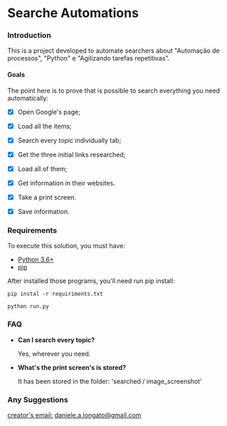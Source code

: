 # Searche Automations 

### Introduction 
This is a project developed to automate searchers about "Automação de processos", "Python" e "Agilizando tarefas repetitivas".

#### Goals 

The point here is to prove that is possible to search everything you need automatically: 

- [x] Open Google's page;
- [x] Load all the items; 
- [x] Search every topic individually tab;
- [x] Get the three initial links researched;
- [x] Load all of them;
- [x] Get information in their websites.
- [x] Take a print screen.
- [x] Save information.


### Requirements

To execute this solution, you must have: 
* [Python 3.6+](https://www.python.org/)
* [pip](https://pypi.org/)

After installed those programs, you'll need run pip install:

```pip instal -r requiriments.txt```

```python run.py```

### FAQ

- **Can I search every topic?**
  
  Yes, wherever you need.
  

- **What's the print screen's is stored?** 
  
  It has been stored in the folder: 'searched / image_screenshot'


### Any Suggestions
[creator's email:](daniele.a.longato@gmail.com) daniele.a.longato@gmail.com